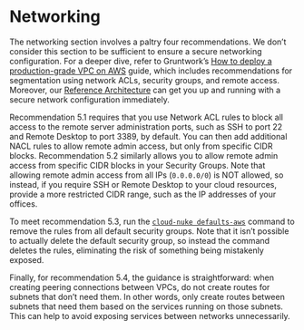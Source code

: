 # Networking

The networking section involves a paltry four recommendations. We don’t consider this section to be sufficient
to ensure a secure networking configuration. For a deeper dive, refer to Gruntwork’s
[How to deploy a
production-grade VPC on AWS](https://gruntwork.io/guides/networking/how-to-deploy-production-grade-vpc-aws/) guide, which includes recommendations for segmentation using network ACLs,
security groups, and remote access. Moreover, our [Reference
Architecture](https://gruntwork.io/reference-architecture/) can get you up and running with a secure network configuration immediately.

Recommendation 5.1 requires that you use Network ACL rules to block all access to the remote server administration ports, such as SSH to port 22 and Remote
Desktop to port 3389, by default. You can then add additional NACL rules to allow remote admin access, but only from specific CIDR blocks. Recommendation 5.2 similarly allows you to allow remote admin access from specific CIDR blocks in your Security Groups. Note that allowing remote admin access from all IPs (`0.0.0.0/0`) is NOT allowed, so instead, if you require SSH or Remote Desktop to your cloud resources, provide a more restricted CIDR
range, such as the IP addresses of your offices.

To meet recommendation 5.3, run the [`cloud-nuke defaults-aws`](https://github.com/gruntwork-io/cloud-nuke) command
to remove the rules from all default security groups. Note that it isn’t possible to actually delete the default
security group, so instead the command deletes the rules, eliminating the risk of something being mistakenly exposed.

Finally, for recommendation 5.4, the guidance is straightforward: when creating peering connections between VPCs, do not
create routes for subnets that don’t need them. In other words, only create routes between subnets that need them based
on the services running on those subnets. This can help to avoid exposing services between networks unnecessarily.



<!-- ##DOCS-SOURCER-START
{"sourcePlugin":"Service Catalog Reference","hash":"fa19bdabe23a5cc28c2ae925fb5b2cc2"}
##DOCS-SOURCER-END -->
